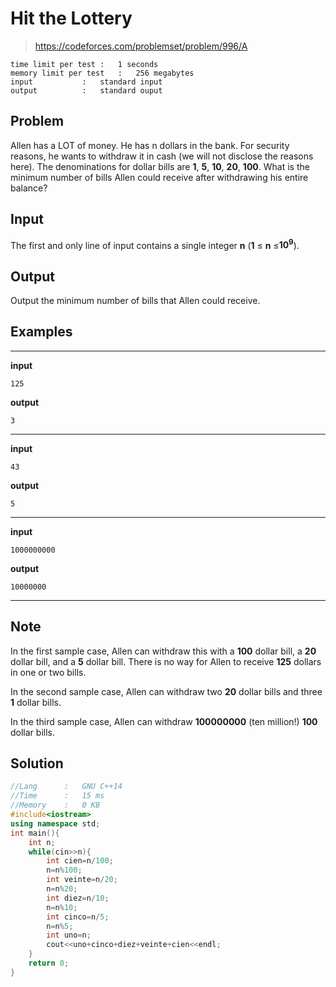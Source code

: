# Hit the Lottery

> https://codeforces.com/problemset/problem/996/A

```
time limit per test	:	1 seconds
memory limit per test	:	256 megabytes
input			:	standard input
output			:	standard ouput
```

## Problem

Allen has a LOT of money. He has n dollars in the bank. For security reasons, he wants to withdraw it in cash (we will not disclose the reasons here). The denominations for dollar bills are **1**, **5**, **10**, **20**, **100**. What is the minimum number of bills Allen could receive after withdrawing his entire balance?

## Input

The first and only line of input contains a single integer **n** (**1** ≤ **n** ≤**10<sup>9</sup>**).

## Output

Output the minimum number of bills that Allen could receive.

## Examples

---
**input**
```
125
```
**output**
```
3
```
---
**input**
```
43
```
**output**
```
5
```
---
**input**
```
1000000000
```
**output**
```
10000000
```
---

## Note

In the first sample case, Allen can withdraw this with a **100** dollar bill, a **20** dollar bill, and a **5** dollar bill. There is no way for Allen to receive **125** dollars in one or two bills.

In the second sample case, Allen can withdraw two **20** dollar bills and three **1** dollar bills.

In the third sample case, Allen can withdraw **100000000** (ten million!) **100** dollar bills.

## Solution

```c++
//Lang		:	GNU C++14
//Time		:	15 ms
//Memory	:	0 KB
#include<iostream>
using namespace std;
int main(){
	int n;
	while(cin>>n){
		int cien=n/100;
		n=n%100;
		int veinte=n/20;
		n=n%20;
		int diez=n/10;
		n=n%10;
		int cinco=n/5;
		n=n%5;
		int uno=n;
		cout<<uno+cinco+diez+veinte+cien<<endl;
	}
	return 0;
}
```
